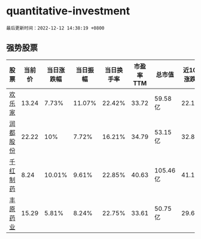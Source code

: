 # quantitative-investment

`最后更新时间：2022-12-12 14:38:19 +0800`

## 强势股票

|股票|当前价|当日涨跌幅|当日振幅|当日换手率|市盈率TTM|总市值|近10日涨跌幅|
|----|----|----|----|----|----|----|----|
|[欢乐家](https://xueqiu.com/S/SZ300997)|13.24|7.73%|11.07%|22.42%|33.72|59.58亿|22.14%|
|[润都股份](https://xueqiu.com/S/SZ002923)|22.22|10%|7.72%|16.21%|34.79|53.15亿|32.89%|
|[千红制药](https://xueqiu.com/S/SZ002550)|8.24|10.01%|9.61%|22.85%|40.63|105.46亿|41.1%|
|[丰原药业](https://xueqiu.com/S/SZ000153)|15.29|5.81%|8.24%|22.75%|33.61|50.75亿|29.69%|
